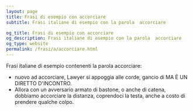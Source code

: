 ```yaml
---
layout: page
title: Frasi di esempio con accorciare 
subtitle: Frasi italiane di esempio con la parola  accorciare

og_title: Frasi di esempio con accorciare 
og_description: Frasi italiane di esempio con la parola  accorciare
og_type: website
permalink: /frasi/a/accorciare.html
---
```


Frasi italiane di esempio contenenti la parola accorciare:


- nuovo ad accorciare, Lawyer si appoggia alle corde, gancio di MA È UN DIRETTO D'INCONTRO.
- Allora con un avversario armato di bastone, o anche di catena, dobbiamo accorciare la distanza, coprendoci la testa, anche a costo di prendere qualche colpo.
